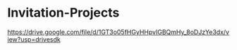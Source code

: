 # Invitation-Projects
https://drive.google.com/file/d/1GT3o05fHGyHHpvIGBQmHy_8oDJzYe3dx/view?usp=drivesdk
